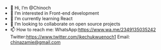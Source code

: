 - 👋 Hi, I’m @Chinoch
- 👀 I’m interested in Front-end development 
- 🌱 I’m currently learning React
- 💞️ I’m looking to collaborate on open source projects 
- 📫 How to reach me: WhatsApp:https://www.wa.me/2349135035242 Twitter:https://www.twitter.com/ikechukwuenoch1 Email: chinazamie@gmail.com

<!---
Chinoch/Chinoch is a ✨ special ✨ repository because its `README.md` (this file) appears on your GitHub profile.
You can click the Preview link to take a look at your changes.
--->

